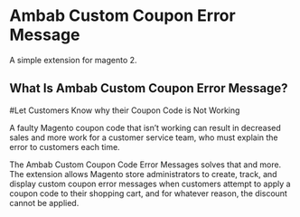 # Ambab Custom Coupon Error Message
A simple extension for magento 2.

## What Is Ambab Custom Coupon Error Message?

#Let Customers Know why their Coupon Code is Not Working

A faulty Magento coupon code that isn’t working can result in decreased sales and more work for a customer service team, who must explain the error to customers each time.

The Ambab Custom Coupon Code Error Messages solves that and more. The extension allows Magento store administrators to create, track, and display custom coupon error messages when customers attempt to apply a coupon code to their shopping cart, and for whatever reason, the discount cannot be applied.